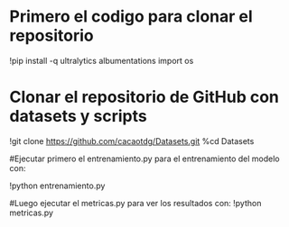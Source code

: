 # Primero el codigo para clonar el repositorio

!pip install -q ultralytics albumentations
import os

# Clonar el repositorio de GitHub con datasets y scripts
!git clone https://github.com/cacaotdg/Datasets.git
%cd Datasets

#Ejecutar primero el entrenamiento.py para el entrenamiento del modelo con:

!python entrenamiento.py

#Luego ejecutar el metricas.py para ver los resultados con:
!python metricas.py
